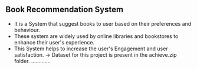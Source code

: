 ## Book Recommendation System
- It is a System that suggest books to user based on their preferences and behaviour.
- These system are widely used by online libraries and bookstores to enhance their user's experience.
- This System helps to increase the user's Engagement and user satisfaction.
  -> Dataset for this project is present in the achieve.zip folder.
.............

